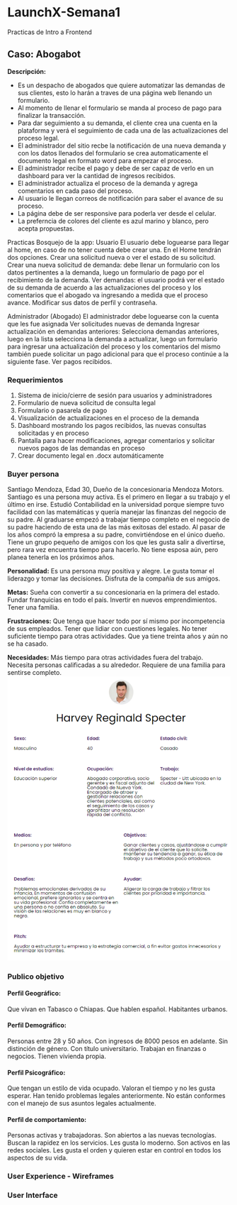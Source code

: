# LaunchX-Semana1
Practicas de Intro a Frontend

## Caso: Abogabot 
**Descripción:**

- Es un despacho de abogados que quiere automatizar las demandas de sus clientes, esto lo harán a traves de una página web llenando un formulario.
- Al momento de llenar el formulario se manda al proceso de pago para finalizar la transacción.
- Para dar seguimiento a su demanda, el cliente crea una cuenta en la plataforma y verá el seguimiento de cada una de las actualizaciones del proceso legal.
- El administrador del sitio recbe la notificación de una nueva demanda y con los datos llenados del formulario se crea automaticamente el documento legal en formato word para empezar el proceso.
- El administrador recibe el pago y debe de ser capaz de verlo en un dashboard para ver la cantidad de ingresos recibidos.
- El administrador actualiza el proceso de la demanda y agrega comentarios en cada paso del proceso.
- Al usuario le llegan correos de notificación para saber el avance de su proceso.
- La página debe de ser responsive para poderla ver desde el celular.
- La preferncia de colores del cliente es azul marino y blanco, pero acepta propuestas.

Practicas
Bosquejo de la app:
Usuario
El usuario debe loguearse para llegar al home, en caso de no tener cuenta debe crear una. En el Home tendrán dos opciones. Crear una solicitud nueva o ver el estado de su solicitud. Crear una nueva solicitud de demanda: debe llenar un formulario con los datos pertinentes a la demanda, luego un formulario de pago por el recibimiento de la demanda. Ver demandas: el usuario podrá ver el estado de su demanda de acuerdo a las actualizaciones del proceso y los comentarios que el abogado va ingresando a medida que el proceso avance. Modificar sus datos de perfil y contraseña.

Administrador (Abogado)
El administrador debe loguearse con la cuenta que les fue asignada Ver solicitudes nuevas de demanda Ingresar actualización en demandas anteriores: Selecciona demandas anteriores, luego en la lista selecciona la demanda a actualizar, luego un formulario para ingresar una actualización del proceso y los comentarios del mismo también puede solicitar un pago adicional para que el proceso continúe a la siguiente fase. Ver pagos recibidos.




### Requerimientos
1. Sistema de inicio/cierre de sesión para usuarios y administradores
2. Formulario de nueva solicitud de consulta legal
3. Formulario o pasarela de pago
4. Visualización de actualizaciones en el proceso de la demanda
6. Dashboard mostrando los pagos recibidos, las nuevas consultas solicitadas y en proceso
7. Pantalla para hacer modificaciones, agregar comentarios y solicitar nuevos pagos de las demandas en proceso
8. Crear documento legal en .docx automáticamente

### Buyer persona
Santiago Mendoza, Edad 30, Dueño de la concesionaria Mendoza Motors. Santiago es una persona muy activa. Es el primero en llegar a su trabajo y el último en irse. Estudió Contabilidad en la universidad porque siempre tuvo facilidad con las matemáticas y quería manejar las finanzas del negocio de su padre. Al graduarse empezó a trabajar tiempo completo en el negocio de su padre haciendo de esta una de las más exitosas del estado. Al pasar de los años compró la empresa a su padre, convirtiéndose en el único dueño. Tiene un grupo pequeño de amigos con los que les gusta salir a divertirse, pero rara vez encuentra tiempo para hacerlo. No tiene esposa aún, pero planea tenerla en los próximos años.

**Personalidad:** Es una persona muy positiva y alegre. Le gusta tomar el liderazgo y tomar las decisiones. Disfruta de la compañía de sus amigos.

**Metas:** Sueña con convertir a su concesionaria en la primera del estado. Fundar franquicias en todo el país. Invertir en nuevos emprendimientos. Tener una familia.

**Frustraciones:** Que tenga que hacer todo por sí mismo por incompetencia de sus empleados. Tener que lidiar con cuestiones legales. No tener suficiente tiempo para otras actividades. Que ya tiene treinta años y aún no se ha casado.

**Necesidades:** Más tiempo para otras actividades fuera del trabajo. Necesita personas calificadas a su alrededor. Requiere de una familia para sentirse completo.
![text](https://github.com/JesusHerreraB/LaunchX-Semana1/blob/main/Buyer%20persona.PNG)
### Publico objetivo
#### Perfil Geográfico:
Que vivan en Tabasco o Chiapas.
Que hablen español.
Habitantes urbanos.
#### Perfil Demográfico:
Personas entre 28 y 50 años.
Con ingresos de 8000 pesos en adelante.
Sin distinción de género.
Con título universitario.
Trabajan en finanzas o negocios.
Tienen vivienda propia.
#### Perfil Psicográfico:
Que tengan un estilo de vida ocupado.
Valoran el tiempo y no les gusta esperar.
Han tenido problemas legales anteriormente.
No están conformes con el manejo de sus asuntos legales actualmente.
#### Perfil de comportamiento:
Personas activas y trabajadoras.
Son abiertos a las nuevas tecnologías.
Buscan la rapidez en los servicios.
Les gusta lo moderno.
Son activos en las redes sociales.
Les gusta el orden y quieren estar en control en todos los aspectos de su vida.

### User Experience - Wireframes

### User Interface

